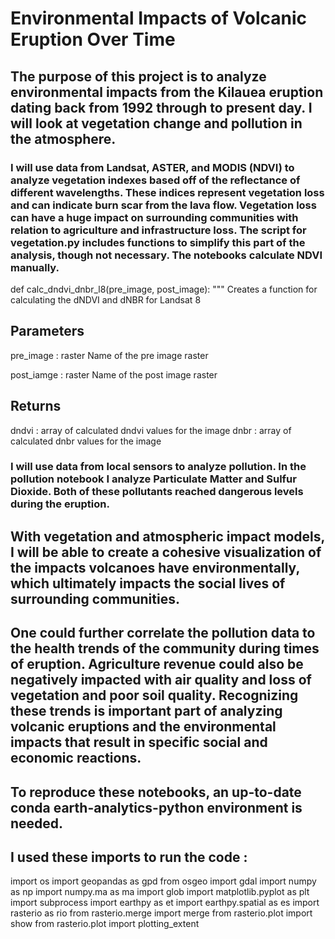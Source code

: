 # Environmental Impacts of Volcanic Eruption Over Time

## The purpose of this project is to analyze environmental impacts from the Kilauea eruption dating back from 1992 through to present day. I will look at vegetation change and pollution in the atmosphere.

### I will use data from Landsat, ASTER, and MODIS (NDVI) to analyze vegetation indexes based off of the reflectance of different wavelengths. These indices represent vegetation loss and can indicate burn scar from the lava flow. Vegetation loss can have a huge impact on surrounding communities with relation to agriculture and infrastructure loss. The script for **vegetation.py** includes functions to simplify this part of the analysis, though not necessary. The notebooks calculate NDVI manually.

def calc_dndvi_dnbr_l8(pre_image, post_image):
  """ Creates a function for calculating the dNDVI and dNBR for Landsat 8

  Parameters
  ----------
  pre_image : raster
      Name of the pre image raster

  post_iamge : raster
      Name of the post image raster

  Returns
  ------
  dndvi : array of calculated dndvi values for the image
  dnbr : array of calculated dnbr values for the image



### I will use data from local sensors to analyze pollution. In the pollution notebook I analyze Particulate Matter and Sulfur Dioxide. Both of these pollutants reached dangerous levels during the eruption.

## With vegetation and atmospheric impact models, I will be able to create a cohesive visualization of the impacts volcanoes have environmentally, which ultimately impacts the social lives of surrounding communities.

## One could further correlate the pollution data to the health trends of the community during times of eruption. Agriculture revenue could also be negatively impacted with air quality and loss of vegetation and poor soil quality. Recognizing these trends is important part of analyzing volcanic eruptions and the environmental impacts that result in specific social and economic reactions.  

## To reproduce these notebooks, an up-to-date conda earth-analytics-python environment is needed.
## I used these imports to run the code :

import os
import geopandas as gpd
from osgeo import gdal
import numpy as np
import numpy.ma as ma
import glob
import matplotlib.pyplot as plt
import subprocess
import earthpy as et
import earthpy.spatial as es
import rasterio as rio
from rasterio.merge import merge
from rasterio.plot import show
from rasterio.plot import plotting_extent
